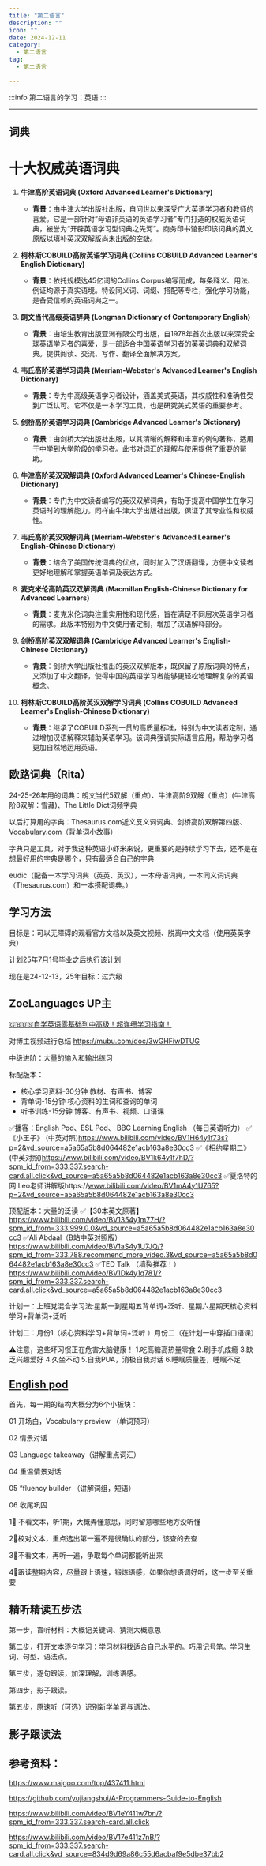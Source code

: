 ```yaml
---
title: "第二语言"
description: ""
icon: ""
date: 2024-12-11
category:
  - 第二语言
tag:
  - 第二语言

---
```


:::info
第二语言的学习：英语
:::

---

## 词典

# 十大权威英语词典

1. **牛津高阶英语词典 (Oxford Advanced Learner's Dictionary)**
   - **背景**：由牛津大学出版社出版，自问世以来深受广大英语学习者和教师的喜爱。它是一部针对“母语非英语的英语学习者”专门打造的权威英语词典，被誉为“开辟英语学习型词典之先河”。商务印书馆影印该词典的英文原版以填补英汉双解版尚未出版的空缺。

2. **柯林斯COBUILD高阶英语学习词典 (Collins COBUILD Advanced Learner's English Dictionary)**
   - **背景**：依托规模达45亿词的Collins Corpus编写而成，每条释义、用法、例证均源于真实语境。特设同义词、词缀、搭配等专栏，强化学习功能，是备受信赖的英语词典之一。

3. **朗文当代高级英语辞典 (Longman Dictionary of Contemporary English)**
   - **背景**：由培生教育出版亚洲有限公司出版，自1978年首次出版以来深受全球英语学习者的喜爱，是一部适合中国英语学习者的英英词典和双解词典。提供阅读、交流、写作、翻译全面解决方案。

4. **韦氏高阶英语学习词典 (Merriam-Webster's Advanced Learner's English Dictionary)**
   - **背景**：专为中高级英语学习者设计，涵盖美式英语，其权威性和准确性受到广泛认可。它不仅是一本学习工具，也是研究美式英语的重要参考。

5. **剑桥高阶英语学习词典 (Cambridge Advanced Learner's Dictionary)**
   - **背景**：由剑桥大学出版社出版，以其清晰的解释和丰富的例句著称，适用于中学到大学阶段的学习者。此书对词汇的理解与使用提供了重要的帮助。

6. **牛津高阶英汉双解词典 (Oxford Advanced Learner's Chinese-English Dictionary)**
   - **背景**：专门为中文读者编写的英汉双解词典，有助于提高中国学生在学习英语时的理解能力。同样由牛津大学出版社出版，保证了其专业性和权威性。

7. **韦氏高阶英汉双解词典 (Merriam-Webster's Advanced Learner's English-Chinese Dictionary)**
   - **背景**：结合了美国传统词典的优点，同时加入了汉语翻译，方便中文读者更好地理解和掌握英语单词及表达方式。

8. **麦克米伦高阶英汉双解词典 (Macmillan English-Chinese Dictionary for Advanced Learners)**
   - **背景**：麦克米伦词典注重实用性和现代感，旨在满足不同层次英语学习者的需求。此版本特别为中文使用者定制，增加了汉语解释部分。

9. **剑桥高阶英汉双解词典 (Cambridge Advanced Learner's English-Chinese Dictionary)**
   - **背景**：剑桥大学出版社推出的英汉双解版本，既保留了原版词典的特点，又添加了中文翻译，使得中国的英语学习者能够更轻松地理解复杂的英语概念。

10. **柯林斯COBUILD高阶英汉双解学习词典 (Collins COBUILD Advanced Learner's English-Chinese Dictionary)**
    - **背景**：继承了COBUILD系列一贯的高质量标准，特别为中文读者定制，通过增加汉语解释来辅助英语学习。该词典强调实际语言应用，帮助学习者更加自然地运用英语。

## 欧路词典（Rita）

24-25-26年用的词典：朗文当代5双解（重点）、牛津高阶9双解（重点）(牛津高阶8双解：雪藏)、The Little Dict词频字典

以后打算用的字典：Thesaurus.com近义反义词词典、剑桥高阶双解第四版、Vocabulary.com（背单词小故事）

字典只是工具，对于我这种英语小虾米来说，更重要的是持续学习下去，还不是在想最好用的字典是哪个，只有最适合自己的字典

eudic（配备一本学习词典（英英、英汉），一本母语词典，一本同义词词典（Thesaurus.com）和一本搭配词典。） 

## 学习方法

目标是：可以无障碍的观看官方文档以及英文视频、脱离中文文档（使用英英字典）

计划25年7月1号毕业之后执行该计划

现在是24-12-13，25年目标：过六级
## ZoeLanguages UP主

[🇬🇧🇺🇸自学英语零基础到中高级！超详细学习指南！](https://www.bilibili.com/video/BV1ZM4y1J748/?spm_id_from=333.337.search-card.all.click&vd_source=834d9d69a86c55d6acbaf9e5dbe37bb2)

对博主视频进行总结 https://mubu.com/doc/3wGHFiwDTUG

中级进阶：大量的输入和输出练习

标配版本：
- 核心学习资料-30分钟 教材、有声书、博客
- 背单词-15分钟 核心资料的生词和查询的单词
- 听书训练-15分钟 博客、有声书、视频、口语课

✅播客：English Pod、ESL Pod、 BBC Learning English （每日英语听力）
✅《小王子》 (中英对照)https://www.bilibili.com/video/BV1H64y1f73s?p=2&vd_source=a5a65a5b8d064482e1acb163a8e30cc3
✅《相约星期二》(中英对照)https://www.bilibili.com/video/BV1k64y1f7hD/?spm_id_from=333.337.search-card.all.click&vd_source=a5a65a5b8d064482e1acb163a8e30cc3
✅夏洛特的网 Leo老师讲解版https://www.bilibili.com/video/BV1mA4y1U765?p=2&vd_source=a5a65a5b8d064482e1acb163a8e30cc3

顶配版本：大量的泛读
✅【30本英文原著】https://www.bilibili.com/video/BV1354y1m77H/?spm_id_from=333.999.0.0&vd_source=a5a65a5b8d064482e1acb163a8e30cc3
✅Ali Abdaal（B站中英对照版）https://www.bilibili.com/video/BV1aS4y1U7JQ/?spm_id_from=333.788.recommend_more_video.3&vd_source=a5a65a5b8d064482e1acb163a8e30cc3
✅TED Talk （墙裂推荐！）https://www.bilibili.com/video/BV1Dk4y1q781/?spm_id_from=333.337.search-card.all.click&vd_source=a5a65a5b8d064482e1acb163a8e30cc3

计划一：上班党混合学习法:星期一到星期五背单词+泛听、星期六星期天核心资料学习+背单词+泛听  

计划二：月份1（核心资料学习+背单词+泛听  ）月份二（在计划一中穿插口语课）

⚠️注意，这些坏习惯正在危害大脑健康！
1.吃高糖高热量零食
2.刷手机成瘾
3.缺乏兴趣爱好
4.久坐不动
5.自我PUA，消极自我对话
6.睡眠质量差，睡眠不足

## [English pod](https://www.bilibili.com/video/BV1w7411g7jn/?spm_id_from=333.337.search-card.all.click&vd_source=834d9d69a86c55d6acbaf9e5dbe37bb2)

首先，每一期的结构大概分为6个小板块：

01 开场白，Vocabulary preview （单词预习）

02 情景对话

03 Language takeaway（讲解重点词汇）

04 重温情景对话

05 “fluency builder （讲解词组，短语）

06 收尾巩固

1⃣️ 不看文本，听1期，大概弄懂意思，同时留意哪些地方没听懂

2⃣️校对文本，重点选出第一遍不是很确认的部分，该查的去查

3⃣️不看文本，再听一遍，争取每个单词都能听出来

4⃣️跟读整期内容，尽量跟上语速，锻炼语感，如果你想语调好听，这一步至关重要

## 精听精读五步法

第一步，盲听材料：大概记关键词、猜测大概意思

第二步，打开文本逐句学习：学习材料找适合自己水平的。巧用记号笔。学习生词、句型、语法点。

第三步，逐句跟读，加深理解，训练语感。

第四步，影子跟读。

第五步，原速听（可选）识别新学单词与语法。

## 影子跟读法



## 参考资料：

https://www.maigoo.com/top/437411.html

https://github.com/yujiangshui/A-Programmers-Guide-to-English

https://www.bilibili.com/video/BV1eY411w7bn/?spm_id_from=333.337.search-card.all.click

https://www.bilibili.com/video/BV17e411z7nB/?spm_id_from=333.337.search-card.all.click&vd_source=834d9d69a86c55d6acbaf9e5dbe37bb2
